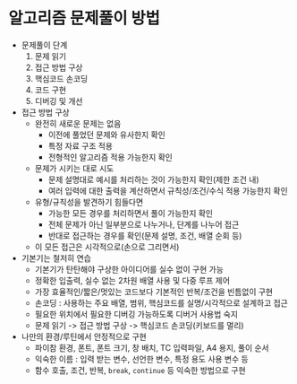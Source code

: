 # 알고리즘 문제풀이 방법

- 문제풀이 단계
  1. 문제 읽기
  2. 접근 방법 구상
  3. 핵심코드 손코딩
  4. 코드 구현
  5. 디버깅 및 개선
- 접근 방법 구상
  - 완전히 새로운 문제는 없음
    - 이전에 풀었던 문제와 유사한지 확인
    - 특정 자료 구조 적용
    - 전형적인 알고리즘 적용 가능한지 확인
  - 문제가 시키는 대로 시도
    - 문제 설명대로 예시를 처리하는 것이 가능한지 확인(제한 조건 내)
    - 여러 입력에 대한 출력을 계산하면서 규칙성/조건/수식 적용 가능한지 확인
  - 유형/규칙성을 발견하기 힘들다면
    - 가능한 모든 경우를 처리하면서 풀이 가능한지 확인
    - 전체 문제가 아닌 일부분으로 나누거나, 단계를 나누어 접근
    - 반대로 접근하는 경우를 확인(문제 설명, 조건, 배열 순회 등)
  - 이 모든 접근은 시각적으로(손으로 그리면서)
- 기본기는 철저히 연습
  - 기본기가 탄탄해야 구상한 아이디어를 실수 없이 구현 가능
  - 정확한 입출력, 실수 없는 2차원 배열 사용 및 다중 루프 제어
  - 가장 효율적인/짧은/멋있는 코드보다 기본적인 반복/조건을 빈틈없이 구현
  - 손코딩 : 사용하는 주요 배열, 범위, 핵심코드를 실명/시각적으로 설계하고 접근
  - 필요한 위치에서 필요한 디버깅 가능하도록 디버거 사용법 숙지
  - 문제 읽기 -> 접근 방법 구상 -> 핵심코드 손코딩(키보드를 멀리)
- 나만의 환경/루틴에서 안정적으로 구현
  - 파이참 환경, 폰트, 폰트 크기, 창 배치, TC 입력파일, A4 용지, 풀이 순서
  - 익숙한 이름 : 입력 받는 변수, 선언한 변수, 특정 용도 사용 변수 등
  - 함수 호출, 조건, 반복, `break`, `continue` 등 익숙한 방법으로 구현
